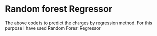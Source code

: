 # Random forest Regressor
The above code is to predict the charges by regression method. For this purpose I have used Random Forest Regressor

